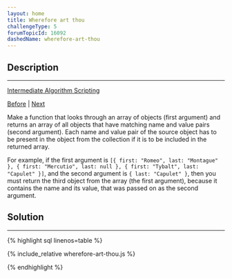 ```yaml
---
layout: home
title: Wherefore art thou
challengeType: 5
forumTopicId: 16092
dashedName: wherefore-art-thou
---
```


<div class="row">
<div class="columnStmt" markdown="1">

## Description
------

[Intermediate Algorithm Scripting](../intermediate-algorithm-scripting/README.html) 

[Before](./seek-and-destroy.md)  | [Next](./spinal-tap-case.md) 

Make a function that looks through an array of objects (first argument) and returns an array of all objects that have matching name and value pairs (second argument). Each name and value pair of the source object has to be present in the object from the collection if it is to be included in the returned array.

For example, if the first argument is `[{ first: "Romeo", last: "Montague" }, { first: "Mercutio", last: null }, { first: "Tybalt", last: "Capulet" }]`, and the second argument is `{ last: "Capulet" }`, then you must return the third object from the array (the first argument), because it contains the name and its value, that was passed on as the second argument.

</div>
<div class="columnSol" markdown="1">

## Solution
------

{% highlight sql linenos=table %}

{% include_relative wherefore-art-thou.js %}

{% endhighlight %}

</div>
</div>

